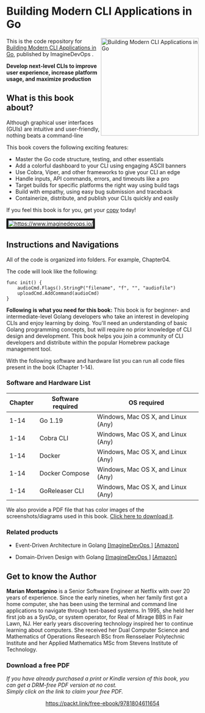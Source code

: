 # Building Modern CLI Applications in Go

<a href="https://www.imaginedevops.io/product/building-modern-cli-applications-in-go/9781804611654?utm_source=github&utm_medium=repository&utm_campaign=9781804611654"><img src="https://static.packt-cdn.com/products/9781804611654/cover/smaller" alt="Building Modern CLI Applications in Go" height="256px" align="right"></a>

This is the code repository for [Building Modern CLI Applications in Go](https://www.imaginedevops.io/product/building-modern-cli-applications-in-go/9781804611654?utm_source=github&utm_medium=repository&utm_campaign=9781804611654), published by ImagineDevOps .

**Develop next-level CLIs to improve user experience, increase platform usage, and maximize production**

## What is this book about?
Although graphical user interfaces (GUIs) are intuitive and user-friendly, nothing beats a command-line

This book covers the following exciting features:
* Master the Go code structure, testing, and other essentials
* Add a colorful dashboard to your CLI using engaging ASCII banners
* Use Cobra, Viper, and other frameworks to give your CLI an edge
* Handle inputs, API commands, errors, and timeouts like a pro
* Target builds for specific platforms the right way using build tags
* Build with empathy, using easy bug submission and traceback
* Containerize, distribute, and publish your CLIs quickly and easily

If you feel this book is for you, get your [copy](https://www.amazon.com/dp/1804611654) today!

<a href="https://www.imaginedevops.io/?utm_source=github&utm_medium=banner&utm_campaign=GitHubBanner"><img src="https://raw.githubusercontent.com/ImagineDevOps DevOps/GitHub/master/GitHub.png" 
alt="https://www.imaginedevops.io/" border="5" /></a>

## Instructions and Navigations
All of the code is organized into folders. For example, Chapter04.

The code will look like the following:
```
func init() {
    audioCmd.Flags().StringP("filename", "f", "", "audiofile")
    uploadCmd.AddCommand(audioCmd)
}
```

**Following is what you need for this book:**
This book is for beginner- and intermediate-level Golang developers who take an interest in developing CLIs and enjoy learning by doing. You'll need an understanding of basic Golang programming concepts, but will require no prior knowledge of CLI design and development. This book helps you join a community of CLI developers and distribute within the popular Homebrew package management tool.

With the following software and hardware list you can run all code files present in the book (Chapter 1-14).
### Software and Hardware List
| Chapter | Software required | OS required |
| -------- | ------------------------------------ | ----------------------------------- |
| 1-14 | Go 1.19 | Windows, Mac OS X, and Linux (Any) |
| 1-14 | Cobra CLI | Windows, Mac OS X, and Linux (Any) |
| 1-14 | Docker | Windows, Mac OS X, and Linux (Any) |
| 1-14 | Docker Compose | Windows, Mac OS X, and Linux (Any) |
| 1-14 | GoReleaser CLI | Windows, Mac OS X, and Linux (Any) |

We also provide a PDF file that has color images of the screenshots/diagrams used in this book. [Click here to download it](https://packt.link/F4Fus).

### Related products
* Event-Driven Architecture in Golang [[ImagineDevOps ]](https://www.imaginedevops.io/product/event-driven-architecture-in-golang/9781803238012?utm_source=github&utm_medium=repository&utm_campaign=9781803238012) [[Amazon]](https://www.amazon.com/dp/1803238011)

* Domain-Driven Design with Golang [[ImagineDevOps ]](https://www.imaginedevops.io/product/domain-driven-design-with-golang/9781804613450?utm_source=github&utm_medium=repository&utm_campaign=9781804613450) [[Amazon]](https://www.amazon.com/dp/1804613452)

## Get to know the Author
**Marian Montagnino**
is a Senior Software Engineer at Netflix with over 20 years of experience. Since the early nineties, when her family first got a home computer, she has been using the terminal and command line applications to navigate through text-based systems. In 1995, she held her first job as a SysOp, or system operator, for Real of Mirage BBS in Fair Lawn, NJ. Her early years discovering technology inspired her to continue learning about computers. She received her Dual Computer Science and Mathematics of Operations Research BSc from Rensselaer Polytechnic Institute and her Applied Mathematics MSc from Stevens Institute of Technology.

### Download a free PDF

 <i>If you have already purchased a print or Kindle version of this book, you can get a DRM-free PDF version at no cost.<br>Simply click on the link to claim your free PDF.</i>
<p align="center"> <a href="https://packt.link/free-ebook/9781804611654">https://packt.link/free-ebook/9781804611654 </a> </p>